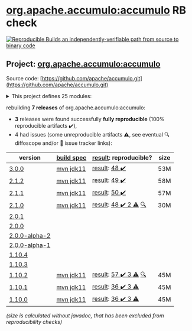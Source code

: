 [org.apache.accumulo:accumulo](https://central.sonatype.com/artifact/org.apache.accumulo/accumulo/versions) RB check
=======

[![Reproducible Builds](https://reproducible-builds.org/images/logos/rb.svg) an independently-verifiable path from source to binary code](https://reproducible-builds.org/)

## Project: [org.apache.accumulo:accumulo](https://central.sonatype.com/artifact/org.apache.accumulo/accumulo/versions)

Source code: [https://github.com/apache/accumulo.git](https://github.com/apache/accumulo.git)

<details><summary>This project defines 25 modules:</summary>

* [org.apache.accumulo:accumulo](https://central.sonatype.com/artifact/org.apache.accumulo/accumulo/3.0.0)
* [org.apache.accumulo:accumulo-compaction-coordinator](https://central.sonatype.com/artifact/org.apache.accumulo/accumulo-compaction-coordinator/3.0.0)
* [org.apache.accumulo:accumulo-compactor](https://central.sonatype.com/artifact/org.apache.accumulo/accumulo-compactor/3.0.0)
* [org.apache.accumulo:accumulo-core](https://central.sonatype.com/artifact/org.apache.accumulo/accumulo-core/3.0.0)
* [org.apache.accumulo:accumulo-docs](https://central.sonatype.com/artifact/org.apache.accumulo/accumulo-docs/3.0.0)
* [org.apache.accumulo:accumulo-examples-simple](https://central.sonatype.com/artifact/org.apache.accumulo/accumulo-examples-simple/3.0.0)
* [org.apache.accumulo:accumulo-fate](https://central.sonatype.com/artifact/org.apache.accumulo/accumulo-fate/3.0.0)
* [org.apache.accumulo:accumulo-gc](https://central.sonatype.com/artifact/org.apache.accumulo/accumulo-gc/3.0.0)
* [org.apache.accumulo:accumulo-hadoop-mapreduce](https://central.sonatype.com/artifact/org.apache.accumulo/accumulo-hadoop-mapreduce/3.0.0)
* [org.apache.accumulo:accumulo-iterator-test-harness](https://central.sonatype.com/artifact/org.apache.accumulo/accumulo-iterator-test-harness/3.0.0)
* [org.apache.accumulo:accumulo-manager](https://central.sonatype.com/artifact/org.apache.accumulo/accumulo-manager/3.0.0)
* [org.apache.accumulo:accumulo-master](https://central.sonatype.com/artifact/org.apache.accumulo/accumulo-master/3.0.0)
* [org.apache.accumulo:accumulo-maven-plugin](https://central.sonatype.com/artifact/org.apache.accumulo/accumulo-maven-plugin/3.0.0)
* [org.apache.accumulo:accumulo-minicluster](https://central.sonatype.com/artifact/org.apache.accumulo/accumulo-minicluster/3.0.0)
* [org.apache.accumulo:accumulo-monitor](https://central.sonatype.com/artifact/org.apache.accumulo/accumulo-monitor/3.0.0)
* [org.apache.accumulo:accumulo-native](https://central.sonatype.com/artifact/org.apache.accumulo/accumulo-native/3.0.0)
* [org.apache.accumulo:accumulo-project](https://central.sonatype.com/artifact/org.apache.accumulo/accumulo-project/3.0.0)
* [org.apache.accumulo:accumulo-proxy](https://central.sonatype.com/artifact/org.apache.accumulo/accumulo-proxy/3.0.0)
* [org.apache.accumulo:accumulo-server-base](https://central.sonatype.com/artifact/org.apache.accumulo/accumulo-server-base/3.0.0)
* [org.apache.accumulo:accumulo-shell](https://central.sonatype.com/artifact/org.apache.accumulo/accumulo-shell/3.0.0)
* [org.apache.accumulo:accumulo-start](https://central.sonatype.com/artifact/org.apache.accumulo/accumulo-start/3.0.0)
* [org.apache.accumulo:accumulo-test](https://central.sonatype.com/artifact/org.apache.accumulo/accumulo-test/3.0.0)
* [org.apache.accumulo:accumulo-trace](https://central.sonatype.com/artifact/org.apache.accumulo/accumulo-trace/3.0.0)
* [org.apache.accumulo:accumulo-tracer](https://central.sonatype.com/artifact/org.apache.accumulo/accumulo-tracer/3.0.0)
* [org.apache.accumulo:accumulo-tserver](https://central.sonatype.com/artifact/org.apache.accumulo/accumulo-tserver/3.0.0)
</details>

rebuilding **7 releases** of org.apache.accumulo:accumulo:
- **3** releases were found successfully **fully reproducible** (100% reproducible artifacts :heavy_check_mark:),
- 4 had issues (some unreproducible artifacts :warning:, see eventual :mag: diffoscope and/or :memo: issue tracker links):

| version | [build spec](/BUILDSPEC.md) | [result](https://reproducible-builds.org/docs/jvm/): reproducible? | size |
| -- | --------- | ------ | -- |
| [3.0.0](https://central.sonatype.com/artifact/org.apache.accumulo/accumulo/3.0.0/pom) | [mvn jdk11](accumulo-3.0.0.buildspec) | [result](accumulo-project-3.0.0.buildinfo): [48 :heavy_check_mark: ](accumulo-project-3.0.0.buildcompare) | 53M |
| [2.1.2](https://central.sonatype.com/artifact/org.apache.accumulo/accumulo/2.1.2/pom) | [mvn jdk11](accumulo-2.1.2.buildspec) | [result](accumulo-project-2.1.2.buildinfo): [49 :heavy_check_mark: ](accumulo-project-2.1.2.buildcompare) | 58M |
| [2.1.1](https://central.sonatype.com/artifact/org.apache.accumulo/accumulo/2.1.1/pom) | [mvn jdk11](accumulo-2.1.1.buildspec) | [result](accumulo-project-2.1.1.buildinfo): [50 :heavy_check_mark: ](accumulo-project-2.1.1.buildcompare) | 57M |
| [2.1.0](https://central.sonatype.com/artifact/org.apache.accumulo/accumulo/2.1.0/pom) | [mvn jdk11](accumulo-2.1.0.buildspec) | [result](accumulo-project-2.1.0.buildinfo): [48 :heavy_check_mark:  2 :warning:](accumulo-project-2.1.0.buildcompare) [:mag:](accumulo-project-2.1.0.diffoscope) | 30M |
| [2.0.1](https://central.sonatype.com/artifact/org.apache.accumulo/accumulo/2.0.1/pom) | | | |
| [2.0.0](https://central.sonatype.com/artifact/org.apache.accumulo/accumulo/2.0.0/pom) | | | |
| [2.0.0-alpha-2](https://central.sonatype.com/artifact/org.apache.accumulo/accumulo/2.0.0-alpha-2/pom) | | | |
| [2.0.0-alpha-1](https://central.sonatype.com/artifact/org.apache.accumulo/accumulo/2.0.0-alpha-1/pom) | | | |
| [1.10.4](https://central.sonatype.com/artifact/org.apache.accumulo/accumulo/1.10.4/pom) | | | |
| [1.10.3](https://central.sonatype.com/artifact/org.apache.accumulo/accumulo/1.10.3/pom) | | | |
| [1.10.2](https://central.sonatype.com/artifact/org.apache.accumulo/accumulo/1.10.2/pom) | [mvn jdk11](accumulo-1.10.2.buildspec) | [result](accumulo-project-1.10.2.buildinfo): [57 :heavy_check_mark:  3 :warning:](accumulo-project-1.10.2.buildcompare) [:mag:](accumulo-project-1.10.2.diffoscope) | 45M |
| [1.10.1](https://central.sonatype.com/artifact/org.apache.accumulo/accumulo/1.10.1/pom) | [mvn jdk11](accumulo-1.10.1.buildspec) | [result](accumulo-maven-plugin-1.10.1.buildinfo): [36 :heavy_check_mark:  3 :warning:](accumulo-maven-plugin-1.10.1.buildcompare) | 45M |
| [1.10.0](https://central.sonatype.com/artifact/org.apache.accumulo/accumulo/1.10.0/pom) | [mvn jdk11](accumulo-1.10.0.buildspec) | [result](accumulo-maven-plugin-1.10.0.buildinfo): [36 :heavy_check_mark:  3 :warning:](accumulo-maven-plugin-1.10.0.buildcompare) | 45M |

<i>(size is calculated without javadoc, that has been excluded from reproducibility checks)</i>
